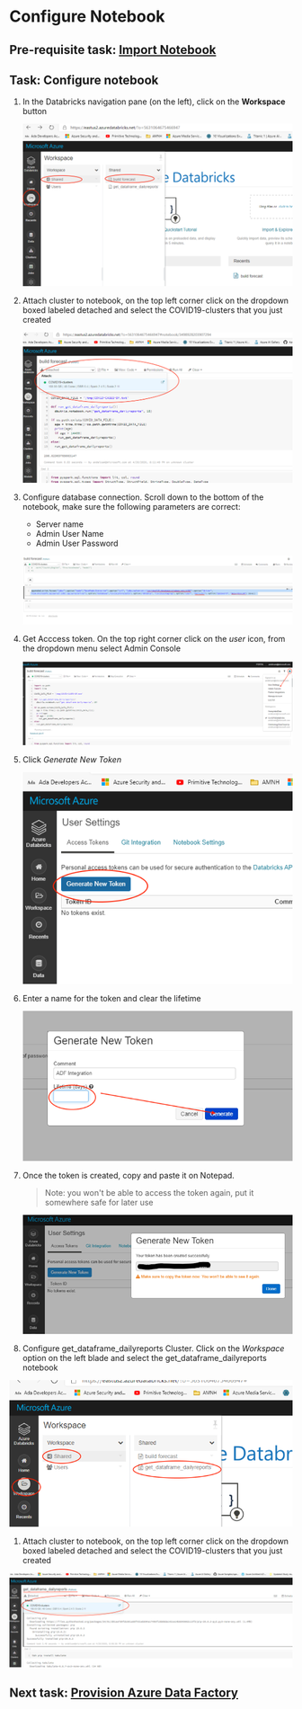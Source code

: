# Configure Notebook

## Pre-requisite task: [Import Notebook](import-notebook.md)

## Task: Configure notebook

1. In the Databricks navigation pane (on the left), click on the **Workspace** button

    ![Create workspace](media/configure/1.png)

1. Attach cluster to notebook, on the top left corner click on the dropdown boxed labeled detached and select the COVID19-clusters that you just created

    ![Create notebook](media/configure/2.png)

1. Configure database connection. Scroll down to the bottom of the notebook, make sure the following parameters are correct:
    * Server name
    * Admin User Name
    * Admin User Password

    ![Notebook settings](media/configure/3.png)

1. Get Acccess token. On the top right corner click on the *user* icon, from the dropdown menu select Admin Console

    ![Notebook settings](media/configure/4.png)

1. Click *Generate New Token*

    ![Notebook settings](media/configure/5.png)

1. Enter a name for the token and clear the lifetime

    ![Notebook settings](media/configure/6.png)

1. Once the token is created, copy and paste it on Notepad.

    > Note: you won't be able to access the token again, put it somewhere safe for later use

    ![Notebook settings](media/configure/6a.png)

1. Configure get_dataframe_dailyreports Cluster. Click on the *Workspace* option on the left blade and select the get_dataframe_dailyreports notebook

![Notebook settings](media/configure/8.png)

1. Attach cluster to notebook, on the top left corner click on the dropdown boxed labeled detached and select the COVID19-clusters that you just created

![Notebook settings](media/configure/7.png)

## Next task: [Provision Azure Data Factory ](../azure-data-factory-v2/provision-azure-data-factory-v2.md)